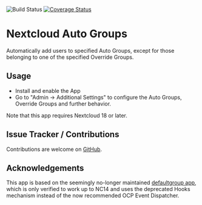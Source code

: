 ![Build Status](https://travis-ci.com/stjosh/auto_groups.svg?branch=master)
[![Coverage Status](https://coveralls.io/repos/github/stjosh/auto_groups/badge.svg?branch=master)](https://coveralls.io/github/stjosh/auto_groups?branch=master)

# Nextcloud Auto Groups
Automatically add users to specified Auto Groups, except for those belonging to one of the specified Override Groups.

## Usage

* Install and enable the App
* Go to "Admin -> Additional Settings" to configure the Auto Groups, Override Groups and further behavior.

Note that this app requires Nextcloud 18 or later.

## Issue Tracker / Contributions

Contributions are welcome on [GitHub](https://github.com/stjosh/auto_groups/issues).

## Acknowledgements

This app is based on the seemingly no-longer maintained [defaultgroup app](https://github.com/bodangren/defaultgroup), which is only verified to work up to NC14 and uses the deprecated Hooks mechanism instead of the now recommended OCP Event Dispatcher.
